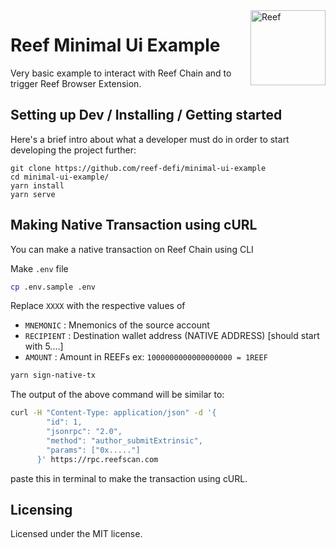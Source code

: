 <img src="https://i.imgur.com/DTv57Sk.png" width="120" alt="Reef" align="right">

# Reef Minimal Ui Example

Very basic example to interact with Reef Chain and to trigger Reef Browser Extension.

## Setting up Dev / Installing / Getting started

Here's a brief intro about what a developer must do in order to start developing
the project further:

```shell
git clone https://github.com/reef-defi/minimal-ui-example
cd minimal-ui-example/
yarn install
yarn serve
```

## Making Native Transaction using cURL

You can make a native transaction on Reef Chain using CLI

Make `.env` file

```bash
cp .env.sample .env
```

Replace `XXXX` with the respective values of 
- `MNEMONIC` : Mnemonics of the source account
- `RECIPIENT` :  Destination wallet address (NATIVE ADDRESS) [should start with 5....]
- `AMOUNT` : Amount in REEFs ex: `1000000000000000000 = 1REEF`

```bash
yarn sign-native-tx
```

The output of the above command will be similar to:

```bash
curl -H "Content-Type: application/json" -d '{
        "id": 1,
        "jsonrpc": "2.0",
        "method": "author_submitExtrinsic",
        "params": ["0x....."]
      }' https://rpc.reefscan.com
```

paste this in terminal to make the transaction using cURL.

## Licensing
Licensed under the MIT license.
